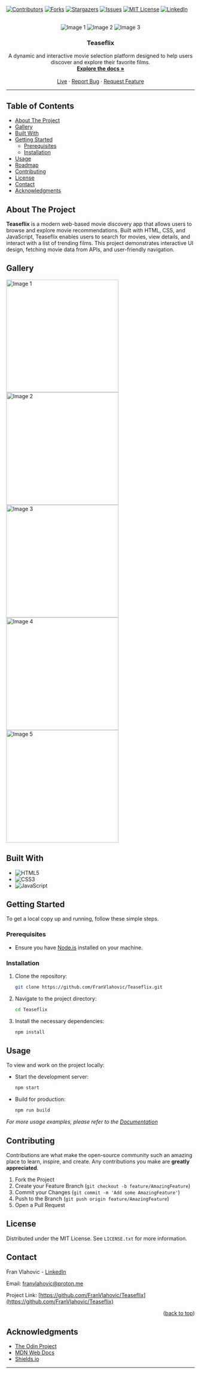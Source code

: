 <a id="readme-top"></a>

<!-- PROJECT SHIELDS -->

[![Contributors][contributors-shield]][contributors-url]
[![Forks][forks-shield]][forks-url]
[![Stargazers][stars-shield]][stars-url]
[![Issues][issues-shield]][issues-url]
[![MIT License][license-shield]][license-url]
[![LinkedIn][linkedin-shield]][linkedin-url]

<!-- PROJECT LOGO -->
<br />

<div align="center">
  <img src="https://github.com/user-attachments/assets/b45fdb83-cdc5-439f-a8be-6e7f60be98dc" alt="Image 1">
  <img src="https://github.com/user-attachments/assets/74738cb4-5dda-4214-9a12-d77136344dad" alt="Image 2">
  <img src="https://github.com/user-attachments/assets/f6795cf3-5fba-4916-b5b1-edacd2905f5a" alt="Image 3">

  <h3 align="center">Teaseflix</h3>

  <p align="center">
    A dynamic and interactive movie selection platform designed to help users discover and explore their favorite films.
    <br />
    <a href="https://github.com/FranVlahovic/Teaseflix"><strong>Explore the docs »</strong></a>
    <br />
    <br />
    <a href="https://franvlahovic.github.io/Teaseflix">Live</a>
    ·
    <a href="https://github.com/FranVlahovic/Teaseflix/issues/new?labels=bug&template=bug-report---.md">Report Bug</a>
    ·
    <a href="https://github.com/FranVlahovic/Teaseflix/issues/new?labels=enhancement&template=feature-request---.md">Request Feature</a>
  </p>
</div>

---

## Table of Contents

- [About The Project](#about-the-project)
- [Gallery](#gallery)
- [Built With](#built-with)
- [Getting Started](#getting-started)
    - [Prerequisites](#prerequisites)
    - [Installation](#installation)
- [Usage](#usage)
- [Roadmap](#roadmap)
- [Contributing](#contributing)
- [License](#license)
- [Contact](#contact)
- [Acknowledgments](#acknowledgments)

## About The Project

**Teaseflix** is a modern web-based movie discovery app that allows users to browse and explore movie recommendations. Built with HTML, CSS, and JavaScript, Teaseflix enables users to search for movies, view details, and interact with a list of trending films. This project demonstrates interactive UI design, fetching movie data from APIs, and user-friendly navigation.

## Gallery

<div align="left" class="gallery">
  <img src="https://github.com/user-attachments/assets/08e86a6b-1957-44d0-997d-d6e39ea28800" alt="Image 1" width="300px">
  <img src="https://github.com/user-attachments/assets/f75b4d7b-74b7-4a30-80c7-f32e1ac2d71e" alt="Image 2" width="300px">
  <img src="https://github.com/user-attachments/assets/359189b0-97e7-4909-935c-18db44365f92" alt="Image 3" width="300px">
  <img src="https://github.com/user-attachments/assets/2da5c64e-ce1d-4f58-b8eb-6569828dda8c" alt="Image 4" width="300px">
  <img src="https://github.com/user-attachments/assets/adf08556-a6b5-4f03-a31c-3ee4b9631b03" alt="Image 5" width="300px">
</div>

## Built With

- ![HTML5](https://img.shields.io/badge/-HTML5-E34F26?style=for-the-badge&logo=html5&logoColor=white)
- ![CSS3](https://img.shields.io/badge/-CSS3-1572B6?style=for-the-badge&logo=css3&logoColor=white)
- ![JavaScript](https://img.shields.io/badge/-JavaScript-F7DF1E?style=for-the-badge&logo=javascript&logoColor=black)

## Getting Started

To get a local copy up and running, follow these simple steps.

### Prerequisites

- Ensure you have [Node.js](https://nodejs.org/) installed on your machine.

### Installation

1. Clone the repository:
    ```sh
    git clone https://github.com/FranVlahovic/Teaseflix.git
    ```
2. Navigate to the project directory:
    ```sh
    cd Teaseflix
    ```
3. Install the necessary dependencies:
    ```sh
    npm install
    ```

## Usage

To view and work on the project locally:

- Start the development server:

    ```sh
    npm start
    ```

- Build for production:
    ```sh
    npm run build
    ```

_For more usage examples, please refer to the [Documentation](https://example.com)_

## Contributing

Contributions are what make the open-source community such an amazing place to learn, inspire, and create. Any contributions you make are **greatly appreciated**.

1. Fork the Project
2. Create your Feature Branch (`git checkout -b feature/AmazingFeature`)
3. Commit your Changes (`git commit -m 'Add some AmazingFeature'`)
4. Push to the Branch (`git push origin feature/AmazingFeature`)
5. Open a Pull Request

## License

Distributed under the MIT License. See `LICENSE.txt` for more information.

## Contact

Fran Vlahovic - [LinkedIn](https://linkedin.com/in/franvlahovic)

Email: franvlahovic@proton.me

Project Link: [https://github.com/FranVlahovic/Teaseflix](https://github.com/FranVlahovic/Teaseflix)

<p align="right">(<a href="#readme-top">back to top</a>)</p>

## Acknowledgments

- [The Odin Project](https://www.theodinproject.com/)
- [MDN Web Docs](https://developer.mozilla.org/)
- [Shields.io](https://shields.io/)

<!-- MARKDOWN LINKS & IMAGES -->

[contributors-shield]: https://img.shields.io/github/contributors/FranVlahovic/Teaseflix.svg?style=for-the-badge
[contributors-url]: https://github.com/FranVlahovic/Teaseflix/graphs/contributors
[forks-shield]: https://img.shields.io/github/forks/FranVlahovic/Teaseflix.svg?style=for-the-badge
[forks-url]: https://github.com/FranVlahovic/Teaseflix/network/members
[stars-shield]: https://img.shields.io/github/stars/FranVlahovic/Teaseflix.svg?style=for-the-badge
[stars-url]: https://github.com/FranVlahovic/Teaseflix/stargazers
[issues-shield]: https://img.shields.io/github/issues/FranVlahovic/Teaseflix.svg?style=for-the-badge
[issues-url]: https://github.com/FranVlahovic/Teaseflix/issues
[license-shield]: https://img.shields.io/github/license/FranVlahovic/Teaseflix.svg?style=for-the-badge
[license-url]: https://github.com/FranVlahovic/Teaseflix/blob/main/LICENSE
[linkedin-shield]: https://img.shields.io/badge/-LinkedIn-blue.svg?style=for-the-badge&logo=linkedin&logoColor=white
[linkedin-url]: https://linkedin.com/in/franvlahovic
[product-screenshot]: images/screenshot.png

---
